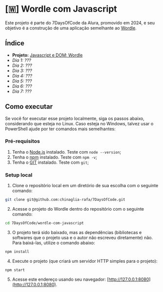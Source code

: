 # [🇼] Wordle com Javascript

Este projeto é parte do 7DaysOfCode da Alura, promovido em 2024,
e seu objetivo é a construção de uma aplicação semelhante ao [Wordle](https://www.nytimes.com/games/wordle/index.html).

## Índice

- **Projeto:** [Javascript e DOM: Wordle](https://github.com/chinaglia-rafa/7DaysOfCode/tree/main/wordle-com-javascript)
- _Dia 1: ???_
- _Dia 2: ???_
- _Dia 3: ???_
- _Dia 4: ???_
- _Dia 5: ???_
- _Dia 6: ???_
- _Dia 7: ???_

## Como executar

Se você for executar esse projeto localmente, siga os passos abaixo, considerando que esteja no Linux. Caso esteja no Windows, talvez usar o PowerShell ajude por ter comandos mais semelhantes:

### Pré-requisitos

1. Tenha o [Node.js](https://nodejs.org/) instalado. Teste com `node --version`;
2. Tenha o [npm](https://www.npmjs.com/) instalado. Teste com `npm -v`;
3. Tenha o [GIT](https://git-scm.com/) instalado. Teste com `git`;

### Setup local

1. Clone o repositório local em um diretório de sua escolha com o seguinte comando:

```bash
git clone git@github.com:chinaglia-rafa/7DaysOfCode.git
```

2. Acesse o projeto do Wordle dentro do repositório com o seguinte comando:

```bash
cd 7DaysOfCode/wordle-com-javascript
```

3. O projeto terá sido baixado, mas as dependências (bibliotecas e softwares que o projeto usa e o autor não escreveu diretamente) não. Para baixá-las, utilize o comando abaixo:

```bash
npm install
```

4. Execute o projeto (que criará um servidor HTTP simples para o projeto):

```bash
npm start
```

5. Acesse este endereço usando seu navegador: [http://127.0.0.1:8080](http://127.0.0.1:8080).
